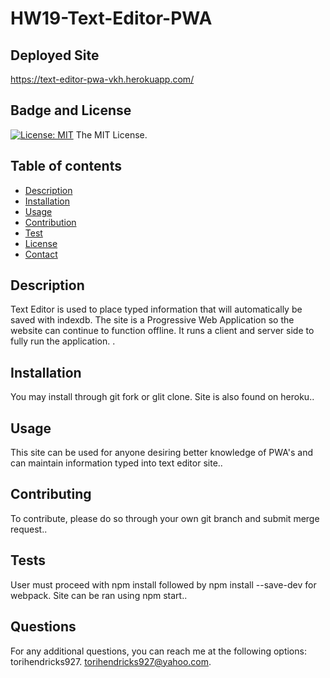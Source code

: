 # HW19-Text-Editor-PWA

## Deployed Site
https://text-editor-pwa-vkh.herokuapp.com/

  ## Badge and License
  [![License: MIT](https://img.shields.io/badge/License-MIT-yellow.svg)](https://opensource.org/licenses/MIT)
    The MIT License.

  ## Table of contents
  - [Description](#description)
  - [Installation](#installation)
  - [Usage](#usage)
  - [Contribution](#contributing)
  - [Test](#test)
  - [License](#license)
  - [Contact](#github)

  ## Description
Text Editor is used to place typed information that will automatically be saved with indexdb. The site is a Progressive Web Application so the website can continue to function offline. It runs a client and server side to fully run the application. .

## Installation
You may install through git fork or glit clone. Site is also found on heroku..

## Usage
This site can be used for anyone desiring better knowledge of PWA's and can maintain information typed into text editor site..

## Contributing
To contribute, please do so through your own git branch and submit merge request..

## Tests
User must proceed with npm install followed by npm install --save-dev for webpack. Site can be ran using npm start..

## Questions
For any additional questions, you can reach me at the following options:
torihendricks927.
torihendricks927@yahoo.com.

